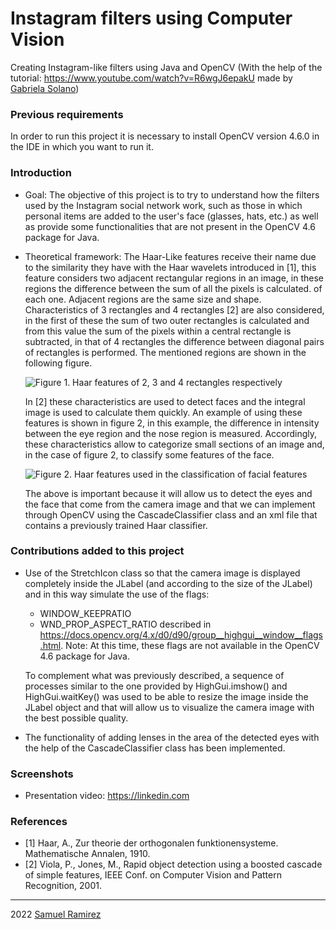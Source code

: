 # Instagram filters using Computer Vision
 
Creating Instagram-like filters using Java and OpenCV (With the help of the tutorial: https://www.youtube.com/watch?v=R6wgJ6epakU made by [Gabriela Solano](https://github.com/GabySol))
 
 
### Previous requirements
In order to run this project it is necessary to install OpenCV version 4.6.0 in the IDE in which you want to run it.
 
### Introduction
* Goal: The objective of this project is to try to understand how the filters used by the Instagram social network work, such as those in which personal items are added to the user's face (glasses, hats, etc.) as well as provide some functionalities that are not present in the OpenCV 4.6 package for Java.

* Theoretical framework:
The Haar-Like features receive their name due to the similarity they have with the Haar wavelets introduced in [1], this feature considers two adjacent rectangular regions in an image, in these regions the difference between the sum of all the pixels is calculated. of each one. Adjacent regions are the same size and shape. Characteristics of 3 rectangles and 4 rectangles [2] are also considered, in the first of these the sum of two outer rectangles is calculated and from this value the sum of the pixels within a central rectangle is subtracted, in that of 4 rectangles the difference between diagonal pairs of rectangles is performed. The mentioned regions are shown in the following figure.

    ![Figure 1. Haar features of 2, 3 and 4 rectangles respectively](https://github.com/Samvel24/Filtros-Instagram/blob/master/ImagenesEjemplo/Figura1.png)

    In [2] these characteristics are used to detect faces and the integral image is used to calculate them quickly. An example of using these features is shown in figure 2, in this example, the difference in intensity between the eye region and the nose region is measured. Accordingly, these characteristics allow to categorize small sections of an image and, in the case of figure 2, to classify some features of the face.

    ![Figure 2. Haar features used in the classification of facial features](https://github.com/Samvel24/Filtros-Instagram/blob/master/ImagenesEjemplo/Figura2.png)

    The above is important because it will allow us to detect the eyes and the face that come from the camera image and that we can implement through OpenCV using the CascadeClassifier class and an xml file that contains a previously trained Haar classifier.

### Contributions added to this project
* Use of the StretchIcon class so that the camera image is displayed completely inside the JLabel (and according to the size of the JLabel) and in this way simulate the use of the flags:
    - WINDOW_KEEPRATIO
    - WND_PROP_ASPECT_RATIO
described in https://docs.opencv.org/4.x/d0/d90/group__highgui__window__flags.html.
Note: At this time, these flags are not available in the OpenCV 4.6 package for Java.
    
    To complement what was previously described, a sequence of processes similar to the one provided by HighGui.imshow() and HighGui.waitKey() was used to be able to resize the image inside the JLabel object and that will allow us to visualize the camera image with the best possible quality.

* The functionality of adding lenses in the area of the detected eyes with the help of the CascadeClassifier class has been implemented.

### Screenshots

* Presentation video: https://linkedin.com

### References
* [1] Haar, A., Zur theorie der orthogonalen funktionensysteme. Mathematische Annalen, 1910.
* [2] Viola, P., Jones, M., Rapid object detection using a boosted cascade of simple features, IEEE Conf. on Computer Vision and Pattern Recognition, 2001.

***

2022 [Samuel Ramirez](https://github.com/Samvel24/)